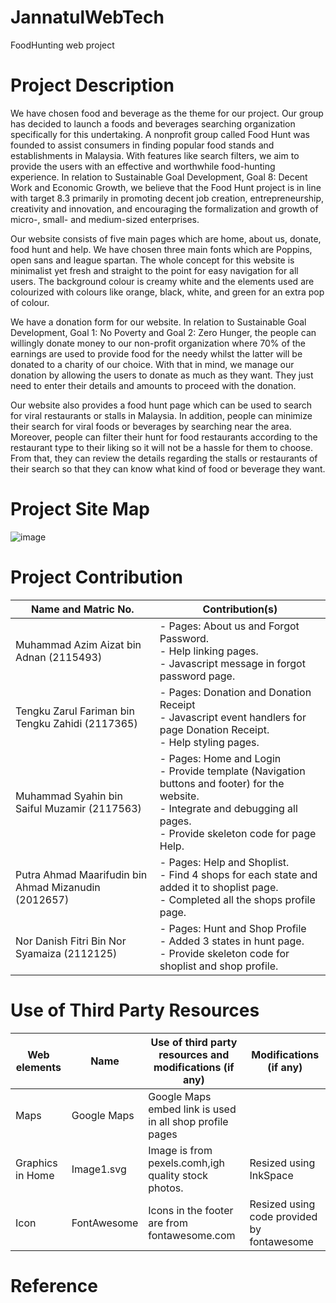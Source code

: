 # JannatulWebTech
FoodHunting web project

# Project Description

We have chosen food and beverage as the theme for our project. Our group has
decided to launch a foods and beverages searching organization specifically for this
undertaking. A nonprofit group called Food Hunt was founded to assist consumers in
finding popular food stands and establishments in Malaysia. With features like search
filters, we aim to provide the users with an effective and worthwhile food-hunting
experience. In relation to Sustainable Goal Development, Goal 8: Decent Work and
Economic Growth, we believe that the Food Hunt project is in line with target 8.3
primarily in promoting decent job creation, entrepreneurship, creativity and innovation,
and encouraging the formalization and growth of micro-, small- and medium-sized
enterprises.

Our website consists of five main pages which are home, about us, donate, food hunt
and help. We have chosen three main fonts which are Poppins, open sans and league
spartan. The whole concept for this website is minimalist yet fresh and straight to the
point for easy navigation for all users. The background colour is creamy white and the
elements used are colourized with colours like orange, black, white, and green for an
extra pop of colour.

We have a donation form for our website. In relation to Sustainable Goal
Development, Goal 1: No Poverty and Goal 2: Zero Hunger, the people can willingly
donate money to our non-profit organization where 70% of the earnings are used to
provide food for the needy whilst the latter will be donated to a charity of our choice.
With that in mind, we manage our donation by allowing the users to donate as much as
they want. They just need to enter their details and amounts to proceed with the
donation.

Our website also provides a food hunt page which can be used to search for viral
restaurants or stalls in Malaysia. In addition, people can minimize their search for viral
foods or beverages by searching near the area. Moreover, people can filter their hunt for
food restaurants according to the restaurant type to their liking so it will not be a hassle
for them to choose. From that, they can review the details regarding the stalls or
restaurants of their search so that they can know what kind of food or beverage they
want.

# Project Site Map

![image](https://user-images.githubusercontent.com/122993519/213677829-45202032-607e-41c2-a223-d9c8e9cf8a3b.png)


# Project Contribution

| Name and Matric No.  | Contribution(s) |
| ------------- | ------------- |
| Muhammad Azim Aizat bin Adnan (2115493)| - Pages: About us and Forgot Password.<br />- Help linking pages.<br />- Javascript message in forgot password page.|
| Tengku Zarul Fariman bin Tengku Zahidi (2117365)  | - Pages: Donation and Donation Receipt <br/> - Javascript event handlers for page Donation Receipt. <br/> - Help styling pages.|
| Muhammad Syahin bin Saiful Muzamir (2117563)  | - Pages: Home and Login <br/> - Provide template (Navigation buttons and footer) for the website. <br/> - Integrate and debugging all pages. <br/> - Provide skeleton code for page Help. |
| Putra Ahmad Maarifudin bin Ahmad Mizanudin (2012657)  | - Pages: Help and Shoplist. <br/> - Find 4 shops for each state and added it to shoplist page. <br/>  - Completed all the shops profile page. |
| Nor Danish Fitri Bin Nor Syamaiza (2112125) | - Pages: Hunt and Shop Profile <br/> - Added 3 states in hunt page. <br/> - Provide skeleton code for shoplist and shop profile.|

# Use of Third Party Resources

| Web elements  | Name | Use of third party resources and modifications (if any) | Modifications (if any) |
| ------------- | ------------- | ------------- | ------------- |
| Maps | Google Maps | Google Maps embed link is used in all shop profile pages |
| Graphics in Home | Image1.svg | Image is from pexels.comh,igh quality stock photos.| Resized using InkSpace|
| Icon | FontAwesome | Icons in the footer are from fontawesome.com | Resized using code provided by fontawesome|

# Reference
